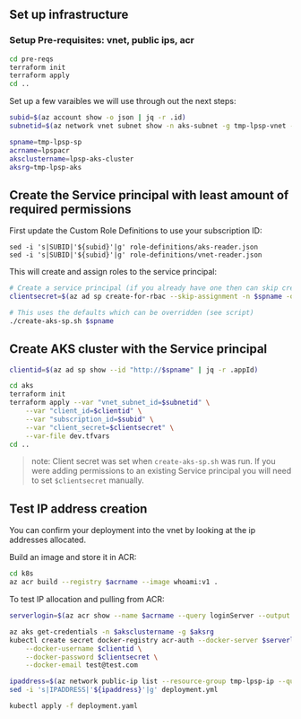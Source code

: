 ## Set up infrastructure 

### Setup Pre-requisites: vnet, public ips, acr

```bash
cd pre-reqs
terraform init
terraform apply
cd ..
```

Set up a few varaibles we will use through out the next steps:

```bash
subid=$(az account show -o json | jq -r .id)
subnetid=$(az network vnet subnet show -n aks-subnet -g tmp-lpsp-vnet --vnet-name lpsp-network | jq -r .id)

spname=tmp-lpsp-sp
acrname=lpspacr
aksclustername=lpsp-aks-cluster
aksrg=tmp-lpsp-aks
```

## Create the Service principal with least amount of required permissions
First update the Custom Role Definitions to use your subscription ID:

```
sed -i 's|SUBID|'${subid}'|g' role-definitions/aks-reader.json
sed -i 's|SUBID|'${subid}'|g' role-definitions/vnet-reader.json
```

This will create and assign roles to the service principal:

```bash
# Create a service principal (if you already have one then can skip creation)
clientsecret=$(az ad sp create-for-rbac --skip-assignment -n $spname -o json | jq -r .password)

# This uses the defaults which can be overridden (see script)
./create-aks-sp.sh $spname
```

## Create AKS cluster with the Service principal

```bash
clientid=$(az ad sp show --id "http://$spname" | jq -r .appId)

cd aks
terraform init
terraform apply --var "vnet_subnet_id=$subnetid" \
    --var "client_id=$clientid" \
    --var "subscription_id=$subid" \
    --var "client_secret=$clientsecret" \
    --var-file dev.tfvars
cd ..
```

> note: Client secret was set when `create-aks-sp.sh` was run.  If you were adding permissions to an existing Service principal you will need to set `$clientsecret` manually.

## Test IP address creation
You can confirm your deployment into the vnet by looking at the ip addresses allocated.

Build an image and store it in ACR:

```bash
cd k8s
az acr build --registry $acrname --image whoami:v1 .
```

To test IP allocation and pulling from ACR:

```bash
serverlogin=$(az acr show --name $acrname --query loginServer --output tsv)

az aks get-credentials -n $aksclustername -g $aksrg
kubectl create secret docker-registry acr-auth --docker-server $serverlogin \
    --docker-username $clientid \
    --docker-password $clientsecret \
    --docker-email test@test.com

ipaddress=$(az network public-ip list --resource-group tmp-lpsp-ip --query "[0].ipAddress" --output tsv)
sed -i 's|IPADDRESS|'${ipaddress}'|g' deployment.yml

kubectl apply -f deployment.yaml
```